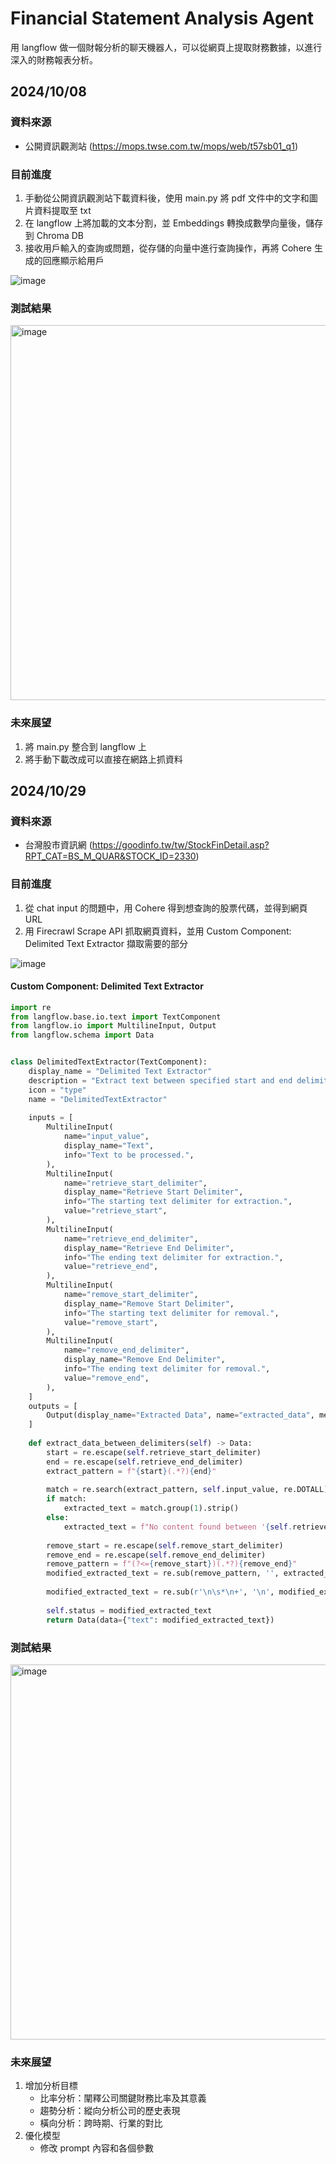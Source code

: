 # Financial Statement Analysis Agent
用 langflow 做一個財報分析的聊天機器人，可以從網頁上提取財務數據，以進行深入的財務報表分析。

## 2024/10/08

### 資料來源
- 公開資訊觀測站 (https://mops.twse.com.tw/mops/web/t57sb01_q1)

### 目前進度
1. 手動從公開資訊觀測站下載資料後，使用 main.py 將 pdf 文件中的文字和圖片資料提取至 txt
2. 在 langflow 上將加載的文本分割，並 Embeddings 轉換成數學向量後，儲存到 Chroma DB
3. 接收用戶輸入的查詢或問題，從存儲的向量中進行查詢操作，再將 Cohere 生成的回應顯示給用戶

![image](https://github.com/user-attachments/assets/04210a99-5626-4a09-8351-ceee2725c8ec)

### 測試結果
<img width="600" alt="image" src="https://github.com/user-attachments/assets/1a1214fd-c543-4dc2-9ad9-9e95f9d4997b">

### 未來展望
1. 將 main.py 整合到 langflow 上
2. 將手動下載改成可以直接在網路上抓資料

## 2024/10/29

### 資料來源
- 台灣股市資訊網 (https://goodinfo.tw/tw/StockFinDetail.asp?RPT_CAT=BS_M_QUAR&STOCK_ID=2330)

### 目前進度
1. 從 chat input 的問題中，用 Cohere 得到想查詢的股票代碼，並得到網頁 URL
2. 用 Firecrawl Scrape API 抓取網頁資料，並用 Custom Component: Delimited Text Extractor 擷取需要的部分

![image](https://github.com/user-attachments/assets/8443c6ee-d312-48a4-960b-ff9b453a31b1)

#### Custom Component: Delimited Text Extractor
```python
import re
from langflow.base.io.text import TextComponent
from langflow.io import MultilineInput, Output
from langflow.schema import Data


class DelimitedTextExtractor(TextComponent):
    display_name = "Delimited Text Extractor"
    description = "Extract text between specified start and end delimiters, then remove text between another set of delimiters."
    icon = "type"
    name = "DelimitedTextExtractor"
  
    inputs = [
        MultilineInput(
            name="input_value",
            display_name="Text",
            info="Text to be processed.",
        ),
        MultilineInput(
            name="retrieve_start_delimiter",
            display_name="Retrieve Start Delimiter",
            info="The starting text delimiter for extraction.",
            value="retrieve_start",
        ),
        MultilineInput(
            name="retrieve_end_delimiter",
            display_name="Retrieve End Delimiter",
            info="The ending text delimiter for extraction.",
            value="retrieve_end",
        ),
        MultilineInput(
            name="remove_start_delimiter",
            display_name="Remove Start Delimiter",
            info="The starting text delimiter for removal.",
            value="remove_start",
        ),
        MultilineInput(
            name="remove_end_delimiter",
            display_name="Remove End Delimiter",
            info="The ending text delimiter for removal.",
            value="remove_end",
        ),
    ]
    outputs = [
        Output(display_name="Extracted Data", name="extracted_data", method="extract_data_between_delimiters"),
    ]
  
    def extract_data_between_delimiters(self) -> Data:
        start = re.escape(self.retrieve_start_delimiter)
        end = re.escape(self.retrieve_end_delimiter)
        extract_pattern = f"{start}(.*?){end}"
        
        match = re.search(extract_pattern, self.input_value, re.DOTALL)
        if match:
            extracted_text = match.group(1).strip()
        else:
            extracted_text = f"No content found between '{self.retrieve_start_delimiter}' and '{self.retrieve_end_delimiter}'."
        
        remove_start = re.escape(self.remove_start_delimiter)
        remove_end = re.escape(self.remove_end_delimiter)
        remove_pattern = f"(?<={remove_start})(.*?){remove_end}"
        modified_extracted_text = re.sub(remove_pattern, '', extracted_text, flags=re.DOTALL)
  
        modified_extracted_text = re.sub(r'\n\s*\n+', '\n', modified_extracted_text)
  
        self.status = modified_extracted_text
        return Data(data={"text": modified_extracted_text})
```

### 測試結果
<img width="600" alt="image" src="https://github.com/user-attachments/assets/feb750c4-744d-479f-85ea-7d77cf38730c">


### 未來展望
1. 增加分析目標
    - 比率分析：闡釋公司關鍵財務比率及其意義
    - 趨勢分析：縱向分析公司的歷史表現
    - 橫向分析：跨時期、行業的對比
2. 優化模型
    - 修改 prompt 內容和各個參數
